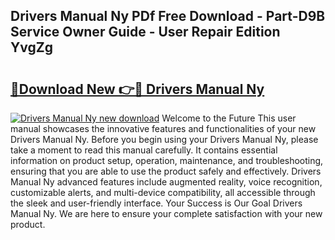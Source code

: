 ## Drivers Manual Ny PDf Free Download - Part-D9B Service Owner Guide - User Repair Edition YvgZg

# <h2><a href="http://bc36247.oget.top/?id=Drivers+Manual+Ny">🔗Download New 👉🔴 Drivers Manual Ny</a></h2>

[![Drivers Manual Ny new download](https://i.imgur.com/5g1atiW.png)](http://bc36247.oget.top/?id=Drivers+Manual+Ny)
Welcome to the Future This user manual showcases the innovative features and functionalities of your new Drivers Manual Ny. Before you begin using your Drivers Manual Ny, please take a moment to read this manual carefully. It contains essential information on product setup, operation, maintenance, and troubleshooting, ensuring that you are able to use the product safely and effectively. Drivers Manual Ny advanced features include augmented reality, voice recognition, customizable alerts, and multi-device compatibility, all accessible through the sleek and user-friendly interface. Your Success is Our Goal Drivers Manual Ny. We are here to ensure your complete satisfaction with your new product.
